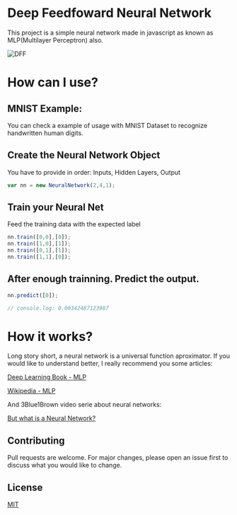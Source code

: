 # Deep Feedfoward Neural Network
This project is a simple neural network made in javascript as known as MLP(Multilayer Perceptron) also.

![DFF](https://image.ibb.co/hDt55K/dff.jpg)

# How can I use?
## MNIST Example:
You can check a example of usage with MNIST Dataset to recognize handwritten human digits. 

## Create the Neural Network Object
You have to provide in order: Inputs, Hidden Layers, Output

```javascript
var nn = new NeuralNetwork(2,4,1);
```
## Train your Neural Net
Feed the training data with the expected label

```javascript
nn.train([0,0],[0]);
nn.train([1,0],[1]);
nn.train([0,1],[1]);
nn.train([1,1],[0]);
```
## After enough trainning. Predict the output.
```javascript
nn.predict([0]);

// console.log: 0.00342487123987
```

# How it works?
Long story short, a neural network is a universal function aproximator.
If you would like to understand better, I really recommend you some articles:

[Deep Learning Book - MLP](https://www.deeplearningbook.org/contents/mlp.html)

[Wikipedia - MLP](https://en.wikipedia.org/wiki/Multilayer_perceptron)

And 3Blue1Brown video serie about neural networks:

[But what is a Neural Network?](https://www.youtube.com/playlist?list=PLZHQObOWTQDNU6R1_67000Dx_ZCJB-3pi)

## Contributing
Pull requests are welcome. For major changes, please open an issue first to discuss what you would like to change.

## License
[MIT](https://choosealicense.com/licenses/mit/)